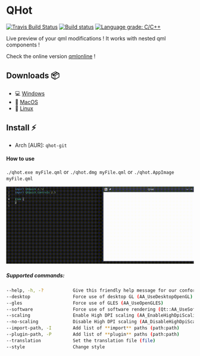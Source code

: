 # QHot

[![Travis Build Status](https://travis-ci.org/patrickelectric/qhot.svg?branch=master)](https://travis-ci.org/patrickelectric/qhot)
[![Build status](https://ci.appveyor.com/api/projects/status/jpvs6sld54hfbon1/branch/master?svg=true)](https://ci.appveyor.com/project/patrickelectric/qhot/branch/master)
[![Language grade: C/C++](https://img.shields.io/lgtm/grade/cpp/g/patrickelectric/qhot.svg?logo=lgtm&logoWidth=18)](https://lgtm.com/projects/g/patrickelectric/qhot/context:cpp)

Live preview of your qml modifications !
It works with nested qml components !

Check the online version [qmlonline](https://patrickelectric.work/qmlonline/) !

## Downloads :package:

- :computer: [Windows](https://github.com/patrickelectric/qhot/releases/download/continuous/qhot_release.zip)
- :apple: [MacOS](https://github.com/patrickelectric/qhot/releases/download/continuous/qhot.dmg)
- :penguin: [Linux](https://github.com/patrickelectric/qhot/releases/download/continuous/qhot.AppImage)

## Install :zap:
- Arch [AUR]: `qhot-git`

#### How to use
`./qhot.exe myFile.qml` or `./qhot.dmg myFile.qml` or `./qhot.AppImage myFile.qml`

![](/doc/example.gif)

##### Supported commands:
```sh
--help, -h, -?           Give this friendly help message for our confort
--desktop                Force use of desktop GL (AA_UseDesktopOpenGL)
--gles                   Force use of GLES (AA_UseOpenGLES)
--software               Force use of software rendering (Qt::AA_UseSoftwareOpenGL)
--scaling                Enable High DPI scaling (AA_EnableHighDpiScaling)
--no-scaling             Disable High DPI scaling (AA_DisableHighDpiScaling)
--import-path, -I        Add list of **import** paths (path:path)
--plugin-path, -P        Add list of **plugin** paths (path:path)
--translation            Set the translation file (file)
--style                  Change style
```
